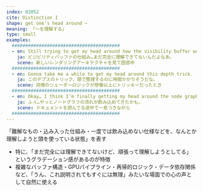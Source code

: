 ```yaml
---
index: 02052
cite: Distinction I
shape: get one’s head around ~
meaning: 「〜を理解する」
type: small
examples:
  ########################################
  - en: Still trying to get my head around how the visibility buffer works.
    ja: ビジビリティバッファの仕組み…まだ完全に理解できてないんだよなあ。
    scene: 新しいレンダリングアーキテクチャを見て困惑中
  ########################################
  - en: Gonna take me a while to get my head around this depth trick.
    ja: このデプスのトリック、頭で整理するのに時間かかりそうだな。
    scene: 同僚のシェーダーロジックが想像以上にトリッキーだったとき
  ########################################
  - en: Okay… I think I’m finally getting my head around the node graph flow.
    ja: ふぅ…やっとノードグラフの流れが飲み込めてきたかも。
    scene: ドキュメントを読んでる途中で一息つきながら
  ########################################
---
```


「難解なもの・込み入った仕組み・一度では飲み込めない仕様などを、なんとか理解しようと頭を使っている状態」を表す

- 特に、「まだ完全には理解できてないけど、頑張って理解しようとしてる」というグラデーション感があるのが特徴
- 複雑なバッファ構造・GPUパイプライン・再帰的ロジック・データ依存関係など、「うん、これ説明されてもすぐには無理」みたいな場面での心の声として自然に使える
